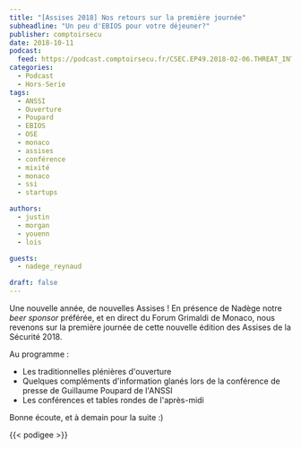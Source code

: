 ```yaml
---
title: "[Assises 2018] Nos retours sur la première journée"
subheadline: "Un peu d'EBIOS pour votre déjeuner?"
publisher: comptoirsecu
date: 2018-10-11
podcast:
  feed: https://podcast.comptoirsecu.fr/CSEC.EP49.2018-02-06.THREAT_INTEL.mp3
categories:
  - Podcast
  - Hors-Serie
tags:
  - ANSSI
  - Ouverture
  - Poupard
  - EBIOS
  - OSE
  - monaco
  - assises
  - conférence
  - mixité
  - monaco
  - ssi
  - startups

authors:
  - justin
  - morgan
  - youenn
  - lois

guests:
  - nadege_reynaud

draft: false
---
```


Une nouvelle année, de nouvelles Assises !
En présence de Nadège notre *beer sponsor* préférée, et en direct du Forum
Grimaldi de Monaco, nous revenons sur la première journée de cette nouvelle
édition des Assises de la Sécurité 2018.

Au programme :
 - Les traditionnelles plénières d'ouverture
 - Quelques compléments d'information glanés lors de la conférence de presse de
 Guillaume Poupard de l'ANSSI
 - Les conférences et tables rondes de l'après-midi

Bonne écoute, et à demain pour la suite :)

{{< podigee >}}
